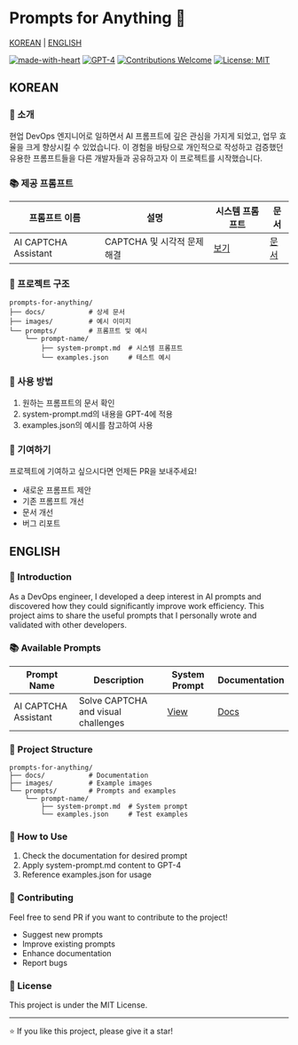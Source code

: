 # Prompts for Anything 🎯

[KOREAN](#korean) | [ENGLISH](#english)

[![made-with-heart](https://img.shields.io/badge/Made%20with-❤️-red.svg)](https://github.com/your-username/prompts-for-anything)
[![GPT-4](https://img.shields.io/badge/GPT-4-green.svg)](https://openai.com/gpt-4)
[![Contributions Welcome](https://img.shields.io/badge/Contributions-welcome-brightgreen.svg?style=flat)](https://github.com/your-username/prompts-for-anything/issues)
[![License: MIT](https://img.shields.io/badge/License-MIT-yellow.svg)](https://opensource.org/licenses/MIT)

## KOREAN

### 🌟 소개
현업 DevOps 엔지니어로 일하면서 AI 프롬프트에 깊은 관심을 가지게 되었고, 업무 효율을 크게 향상시킬 수 있었습니다. 
이 경험을 바탕으로 개인적으로 작성하고 검증했던 유용한 프롬프트들을 다른 개발자들과 공유하고자 이 프로젝트를 시작했습니다.

### 📚 제공 프롬프트

| 프롬프트 이름 | 설명 | 시스템 프롬프트 | 문서 |
|-------------|------|-----------------|------|
| AI CAPTCHA Assistant | CAPTCHA 및 시각적 문제 해결 | [보기](/prompts/captcha-assistant/system-prompt.md) | [문서](/docs/CAPTCHA.md) |

### 📂 프로젝트 구조
```
prompts-for-anything/
├── docs/           # 상세 문서
├── images/         # 예시 이미지
└── prompts/        # 프롬프트 및 예시
    └── prompt-name/
        ├── system-prompt.md  # 시스템 프롬프트
        └── examples.json     # 테스트 예시
```

### 🚀 사용 방법
1. 원하는 프롬프트의 문서 확인
2. system-prompt.md의 내용을 GPT-4에 적용
3. examples.json의 예시를 참고하여 사용

### 🤝 기여하기
프로젝트에 기여하고 싶으시다면 언제든 PR을 보내주세요!
- 새로운 프롬프트 제안
- 기존 프롬프트 개선
- 문서 개선
- 버그 리포트

## ENGLISH

### 🌟 Introduction
As a DevOps engineer, I developed a deep interest in AI prompts and discovered how they could significantly improve work efficiency. 
This project aims to share the useful prompts that I personally wrote and validated with other developers.

### 📚 Available Prompts

| Prompt Name | Description | System Prompt | Documentation |
|------------|-------------|---------------|---------------|
| AI CAPTCHA Assistant | Solve CAPTCHA and visual challenges | [View](/prompts/captcha-assistant/system-prompt.md) | [Docs](/docs/CAPTCHA.md) |

### 📂 Project Structure
```
prompts-for-anything/
├── docs/           # Documentation
├── images/         # Example images
└── prompts/        # Prompts and examples
    └── prompt-name/
        ├── system-prompt.md  # System prompt
        └── examples.json     # Test examples
```

### 🚀 How to Use
1. Check the documentation for desired prompt
2. Apply system-prompt.md content to GPT-4
3. Reference examples.json for usage

### 🤝 Contributing
Feel free to send PR if you want to contribute to the project!
- Suggest new prompts
- Improve existing prompts
- Enhance documentation
- Report bugs

### 📝 License
This project is under the MIT License.

---
⭐ If you like this project, please give it a star!
